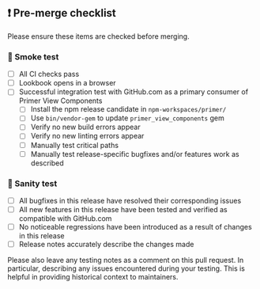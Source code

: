 ## ❗ Pre-merge checklist

Please ensure these items are checked before merging.

### 🔎 Smoke test

- [ ] All CI checks pass
- [ ] Lookbook opens in a browser
- [ ] Successful integration test with GitHub.com as a primary consumer of Primer View Components
  - [ ] Install the npm release candidate in `npm-workspaces/primer/`
  - [ ] Use `bin/vendor-gem` to update `primer_view_components` gem
  - [ ] Verify no new build errors appear
  - [ ] Verify no new linting errors appear
  - [ ] Manually test critical paths
  - [ ] Manually test release-specific bugfixes and/or features work as described

### 🤔 Sanity test

- [ ] All bugfixes in this release have resolved their corresponding issues
- [ ] All new features in this release have been tested and verified as compatible with GitHub.com
- [ ] No noticeable regressions have been introduced as a result of changes in this release
- [ ] Release notes accurately describe the changes made

Please also leave any testing notes as a comment on this pull request. In particular, describing any issues encountered during your testing. This is helpful in providing historical context to maintainers.
